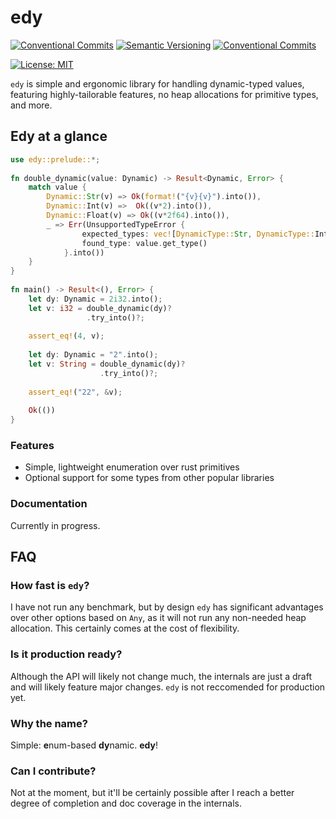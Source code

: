 # edy
[![Conventional Commits](https://img.shields.io/badge/Conventional%20Commits-1.0.0-%23FE5196?logo=conventionalcommits&logoColor=white)](https://conventionalcommits.org)
[![Semantic Versioning](https://img.shields.io/badge/Semantic%20Versioning-2.0.0-%234c79c0?logo=semver&logoColor=white)](https://semver.com)
[![Conventional Commits](https://img.shields.io/badge/Keep%20a%20Changelog-1.1.0-%23e5534b?logo=keepachangelog&logoColor=white)](https://keepachangelog.com/en/1.1.0/)

[![License: MIT](https://img.shields.io/badge/License-MIT-yellow.svg)](https://opensource.org/licenses/MIT)

`edy` is simple and ergonomic library for handling dynamic-typed values, featuring highly-tailorable features, no heap allocations for primitive types, and more.

## Edy at a glance
```rust
use edy::prelude::*;
 
fn double_dynamic(value: Dynamic) -> Result<Dynamic, Error> {
    match value {
        Dynamic::Str(v) => Ok(format!("{v}{v}").into()),
        Dynamic::Int(v) =>  Ok((v*2).into()),
        Dynamic::Float(v) => Ok((v*2f64).into()),
        _ => Err(UnsupportedTypeError { 
                expected_types: vec![DynamicType::Str, DynamicType::Int, DynamicType::Float], 
                found_type: value.get_type() 
            }.into())
    }
}
 
fn main() -> Result<(), Error> {
    let dy: Dynamic = 2i32.into();
    let v: i32 = double_dynamic(dy)?
                 .try_into()?;
 
    assert_eq!(4, v);
 
    let dy: Dynamic = "2".into();
    let v: String = double_dynamic(dy)?
                    .try_into()?;
 
    assert_eq!("22", &v);
 
    Ok(())
}
```

### Features
- Simple, lightweight enumeration over rust primitives
- Optional support for some types from other popular libraries

### Documentation
Currently in progress.

## FAQ
### How fast is `edy`?
I have not run any benchmark, but by design `edy` has significant advantages over other options based on `Any`, as it will not run any non-needed heap allocation. 
This certainly comes at the cost of flexibility.

### Is it production ready?
Although the API will likely not change much, the internals are just a draft and will likely feature major changes. `edy` is not reccomended for production yet. 

### Why the name?
Simple: **e**num-based **dy**namic. **edy**!

### Can I contribute?
Not at the moment, but it'll be certainly possible after I reach a better degree of completion and doc coverage in the internals.

